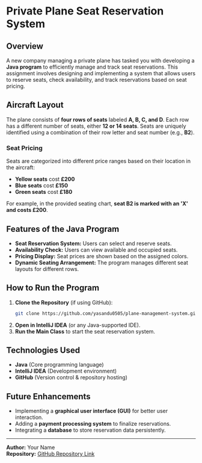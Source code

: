 # Private Plane Seat Reservation System

## Overview
A new company managing a private plane has tasked you with developing a **Java program** to efficiently manage and track seat reservations. This assignment involves designing and implementing a system that allows users to reserve seats, check availability, and track reservations based on seat pricing.

## Aircraft Layout
The plane consists of **four rows of seats** labeled **A, B, C, and D**. Each row has a different number of seats, either **12 or 14 seats**. Seats are uniquely identified using a combination of their row letter and seat number (e.g., **B2**).

### Seat Pricing
Seats are categorized into different price ranges based on their location in the aircraft:
- **Yellow seats** cost **£200**
- **Blue seats** cost **£150**
- **Green seats** cost **£180**

For example, in the provided seating chart, **seat B2 is marked with an 'X' and costs £200**.

## Features of the Java Program
- **Seat Reservation System:** Users can select and reserve seats.
- **Availability Check:** Users can view available and occupied seats.
- **Pricing Display:** Seat prices are shown based on the assigned colors.
- **Dynamic Seating Arrangement:** The program manages different seat layouts for different rows.

## How to Run the Program
1. **Clone the Repository** (if using GitHub):
   ```sh
   git clone https://github.com/yasandu0505/plane-management-system.git
   ```
2. **Open in IntelliJ IDEA** (or any Java-supported IDE).
3. **Run the Main Class** to start the seat reservation system.

## Technologies Used
- **Java** (Core programming language)
- **IntelliJ IDEA** (Development environment)
- **GitHub** (Version control & repository hosting)

## Future Enhancements
- Implementing a **graphical user interface (GUI)** for better user interaction.
- Adding a **payment processing system** to finalize reservations.
- Integrating a **database** to store reservation data persistently.

---
**Author:** Your Name  
**Repository:** [GitHub Repository Link](https://github.com/your-username/your-repo)

